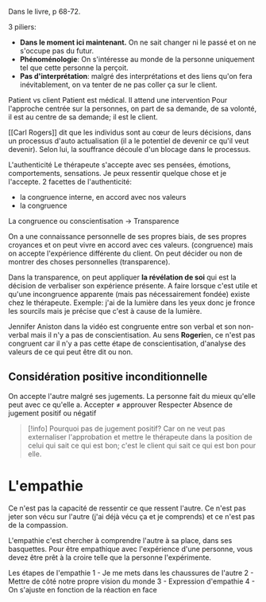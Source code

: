 Dans le livre, p 68-72.

3 piliers:
- **Dans le moment ici maintenant.** On ne sait changer ni le passé et on ne s'occupe pas du futur.
- **Phénoménologie**: On s'intéresse au monde de la personne uniquement tel que cette personne la perçoit.
- **Pas d'interprétation**: malgré des interprétations et des liens qu'on fera inévitablement, on va tenter de ne pas coller ça sur le client.

Patient vs client
Patient est médical. Il attend une intervention
Pour l'approche centrée sur la personnes, on part de sa demande, de sa volonté, il est au centre de sa demande; il est le client.

[[Carl Rogers]] dit que les individus sont au cœur de leurs décisions, dans un processus d'auto actualisation (il a le potentiel de devenir ce qu'il veut devenir).
Selon lui, la souffrance découle d'un blocage dans le processus.

L'authenticité
Le thérapeute s'accepte avec ses pensées, émotions, comportements, sensations. 
Je peux ressentir quelque chose et je l'accepte. 
2 facettes de l'authenticité: 
- la congruence interne, en accord avec nos valeurs
- la congruence

La congruence ou conscientisation -> Transparence

On a une connaissance personnelle de ses propres biais, de ses propres croyances et on peut vivre en accord avec ces valeurs. (congruence) mais on accepte l'expérience différente du client.
On peut décider ou non de montrer des choses personnelles (transparence).

Dans la transparence, on peut appliquer **la révélation de soi** qui est la décision de verbaliser son expérience présente. A faire lorsque c'est utile et qu'une incongruence apparente (mais pas nécessairement fondée) existe chez le thérapeute. 
Exemple: j'ai de la lumière dans les yeux donc je fronce les sourcils mais je précise que c'est à cause de la lumière.

Jennifer Aniston dans la vidéo est congruente entre son verbal et son non-verbal mais il n'y a pas de conscientisation. Au sens **Rogeri**en, ce n'est pas congruent car il n'y a pas cette étape de conscientisation, d'analyse des valeurs de ce qui peut être dit ou non.

## Considération positive inconditionnelle
On accepte l'autre malgré ses jugements. La personne fait du mieux qu'elle peut avec ce qu'elle a.
Accepter $\neq$ approuver
Respecter
Absence de jugement positif ou négatif

> [!info] Pourquoi pas de jugement positif?
> Car on ne veut pas externaliser l'approbation et mettre le thérapeute dans la position de celui qui sait ce qui est bon; c'est le client qui sait ce qui est bon pour elle.

# L'empathie
Ce n'est pas la capacité de ressentir ce que ressent l'autre. Ce n'est pas jeter son vécu sur l'autre  (j'ai déjà vécu ça et je comprends) et ce n'est pas de la compassion.

L'empathie c'est chercher à comprendre l'autre à sa place, dans ses basquettes. 
Pour être empathique avec l'expérience d'une personne, vous devez être prêt à la croire telle que la personne l'expérimente.

Les étapes de l'empathie
1 -  Je me mets dans les chaussures de l'autre
2 - Mettre de côté notre propre vision du monde
3 - Expression d'empathie
4 - On s'ajuste en fonction de la réaction en face



